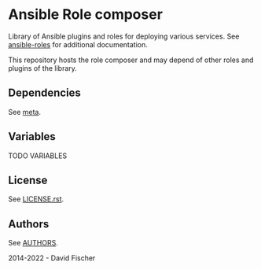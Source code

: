 # Ansible Role composer

Library of Ansible plugins and roles for deploying various services.
See [ansible-roles](https://github.com/davidfischer-ch/ansible-roles) for additional documentation.

This repository hosts the role composer and may depend of other roles and plugins of the library.

## Dependencies

See [meta](meta/main.yml).

## Variables

TODO VARIABLES

## License

See [LICENSE.rst](LICENSE.rst).

## Authors

See [AUTHORS](AUTHORS).

2014-2022 - David Fischer
